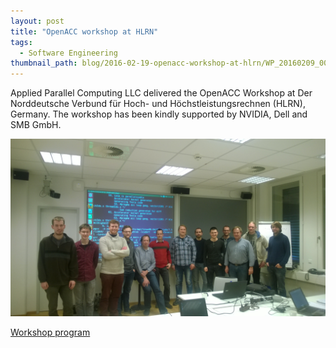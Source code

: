 ```yaml
---
layout: post
title: "OpenACC workshop at HLRN"
tags:
  - Software Engineering
thumbnail_path: blog/2016-02-19-openacc-workshop-at-hlrn/WP_20160209_001.jpg
---
```


Applied Parallel Computing LLC delivered the OpenACC Workshop at Der Norddeutsche Verbund für Hoch- und Höchstleistungsrechnen (HLRN), Germany. The workshop has been kindly supported by NVIDIA, Dell and SMB GmbH.

![alt text](\assets\img\blog\2016-02-19-openacc-workshop-at-hlrn\WP_20160209_001.jpg "Logo Title Text 1")

[Workshop program](\assets\img\blog\2016-02-19-openacc-workshop-at-hlrn\hlrn_openacc.pdf)
